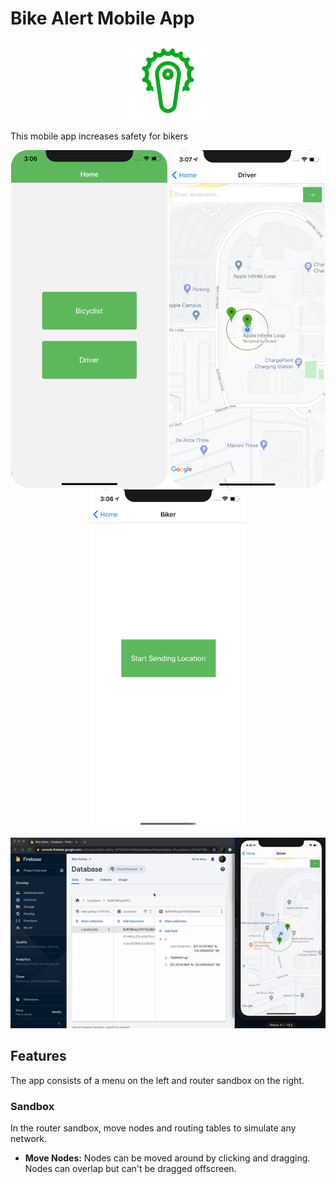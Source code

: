 # Bike Alert Mobile App

<p align="center"><img src="readmeFiles/appIcon.png?raw=true" /></p>

This mobile app increases safety for bikers

<p align="center">
  <img src="readmeFiles/mainPage.png?raw=true" />
  <img src="readmeFiles/mapInitial.png?raw=true" />
  <img src="readmeFiles/bikerInitial.png?raw=true" />
</p>

<p align="center"><img src="readmeFiles/workingFilter.gif?raw=true" /></p>

## Features

The app consists of a menu on the left and router sandbox on the right. 

### Sandbox 
In the router sandbox, move nodes and routing tables to simulate any network.

* __Move Nodes:__ Nodes can be moved around by clicking and dragging. Nodes can overlap but can't be dragged offscreen.
